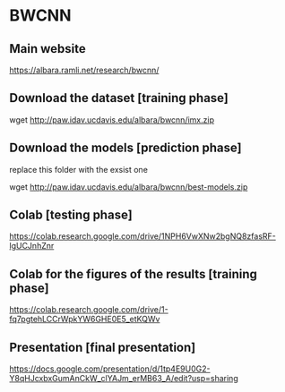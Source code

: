 # BWCNN

## Main website
https://albara.ramli.net/research/bwcnn/

## Download the dataset [training phase]
wget http://paw.idav.ucdavis.edu/albara/bwcnn/imx.zip

## Download the models [prediction phase]
replace this folder with the exsist one

wget http://paw.idav.ucdavis.edu/albara/bwcnn/best-models.zip

## Colab [testing phase]
https://colab.research.google.com/drive/1NPH6VwXNw2bgNQ8zfasRF-lgUCJnhZnr

## Colab for the figures of the results [training phase]
https://colab.research.google.com/drive/1-fq7pgtehLCCrWpkYW6GHE0E5_etKQWv

## Presentation [final presentation]
https://docs.google.com/presentation/d/1tp4E9U0G2-Y8qHJcxbxGumAnCkW_clYAJm_erMB63_A/edit?usp=sharing

